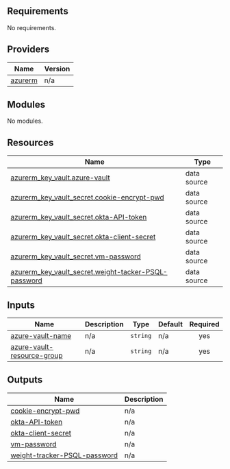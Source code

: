 <!-- BEGIN_TF_DOCS -->
## Requirements

No requirements.

## Providers

| Name | Version |
|------|---------|
| <a name="provider_azurerm"></a> [azurerm](#provider\_azurerm) | n/a |

## Modules

No modules.

## Resources

| Name | Type |
|------|------|
| [azurerm_key_vault.azure-vault](https://registry.terraform.io/providers/hashicorp/azurerm/latest/docs/data-sources/key_vault) | data source |
| [azurerm_key_vault_secret.cookie-encrypt-pwd](https://registry.terraform.io/providers/hashicorp/azurerm/latest/docs/data-sources/key_vault_secret) | data source |
| [azurerm_key_vault_secret.okta-API-token](https://registry.terraform.io/providers/hashicorp/azurerm/latest/docs/data-sources/key_vault_secret) | data source |
| [azurerm_key_vault_secret.okta-client-secret](https://registry.terraform.io/providers/hashicorp/azurerm/latest/docs/data-sources/key_vault_secret) | data source |
| [azurerm_key_vault_secret.vm-password](https://registry.terraform.io/providers/hashicorp/azurerm/latest/docs/data-sources/key_vault_secret) | data source |
| [azurerm_key_vault_secret.weight-tacker-PSQL-password](https://registry.terraform.io/providers/hashicorp/azurerm/latest/docs/data-sources/key_vault_secret) | data source |

## Inputs

| Name | Description | Type | Default | Required |
|------|-------------|------|---------|:--------:|
| <a name="input_azure-vault-name"></a> [azure-vault-name](#input\_azure-vault-name) | n/a | `string` | n/a | yes |
| <a name="input_azure-vault-resource-group"></a> [azure-vault-resource-group](#input\_azure-vault-resource-group) | n/a | `string` | n/a | yes |

## Outputs

| Name | Description |
|------|-------------|
| <a name="output_cookie-encrypt-pwd"></a> [cookie-encrypt-pwd](#output\_cookie-encrypt-pwd) | n/a |
| <a name="output_okta-API-token"></a> [okta-API-token](#output\_okta-API-token) | n/a |
| <a name="output_okta-client-secret"></a> [okta-client-secret](#output\_okta-client-secret) | n/a |
| <a name="output_vm-password"></a> [vm-password](#output\_vm-password) | n/a |
| <a name="output_weight-tracker-PSQL-password"></a> [weight-tracker-PSQL-password](#output\_weight-tracker-PSQL-password) | n/a |
<!-- END_TF_DOCS -->